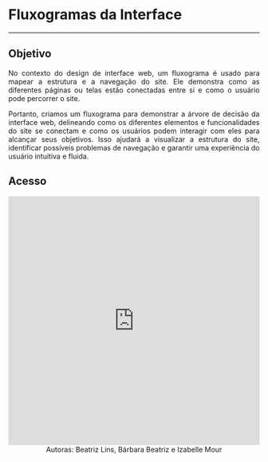 # **Fluxogramas da Interface**
<hr style="border: 0; height: 1px; background-color: #000000;">

## **Objetivo**

<p align="justify">No contexto do design de interface web, um fluxograma é usado para mapear a estrutura e a navegação do site. Ele demonstra como as diferentes páginas ou telas estão conectadas entre si e como o usuário pode percorrer o site.</p>

<p align="justify">Portanto, criamos um fluxograma para demonstrar a árvore de decisão da interface web, delineando como os diferentes elementos e funcionalidades do site se conectam e como os usuários podem interagir com eles para alcançar seus objetivos. Isso ajudará a visualizar a estrutura do site, identificar possíveis problemas de navegação e garantir uma experiência do usuário intuitiva e fluida.</p>

## **Acesso**
<iframe frameborder="0" style="width:100%;height:500px;" src="https://viewer.diagrams.net/?tags=%7B%7D&highlight=0000ff&edit=_blank&layers=1&nav=1&title=diagrama.drawio#Uhttps%3A%2F%2Fdrive.google.com%2Fuc%3Fid%3D1SPUBx40D9JT57jM5wL5WKp_paB3uIu3N%26export%3Ddownload"></iframe>

<center>Autoras: Beatriz Lins, Bárbara Beatriz e Izabelle Mour</center>
